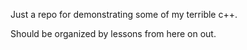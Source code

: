 Just a repo for demonstrating some of my terrible c++.

Should be organized by lessons from here on out.

